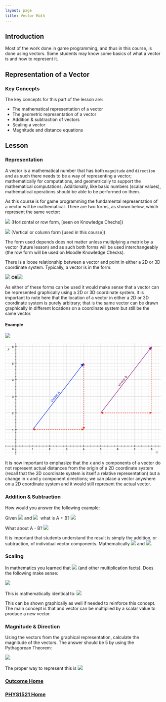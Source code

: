 ```yaml
---
layout: page
title: Vector Math
---
```

## Introduction
Most of the work done in game programming, and thus in this course, is done using vectors. Some students may know some basics of what a vector is and how to represent it. 

## Representation of a Vector
### Key Concepts
The key concepts for this part of the lesson are:
* The mathematical representation of a vector
* The geometric representation of a vector
* Addition & subtraction of vectors
* Scaling a vector
* Magnitude and distance equations

## Lesson
### Representation
A vector is a mathematical number that has both `magnitude` and `direction` and as such there needs to be a way of representing a vector; mathematically for computations, and geometrically to support the mathematical computations.
Additionally, like basic numbers (scalar values), mathematical operations should be able to be performed on them.

As this course is for game programming the fundamental representation of a vector will be mathematical. There are two forms, as shown below, which represent the same vector:

<img src="https://latex.codecogs.com/svg.latex?\large&space;V=\left[\begin{array}{ccc}2 & 3 & -1\end{array}\right]"/>&nbsp;(Horizontal or row form, [seen on Knowledge Chechs])

<img src="https://latex.codecogs.com/svg.latex?\large&space;V=\left[\begin{array}{c}2 \\ 3 \\ -1\end{array}\right]"/>&nbsp;(Vertical or column form [used in this course])

The form used depends does not matter unless multiplying a matrix by a vector (future lesson) and as such both forms will be used interchangeably (the row form will be used on Moodle Knowledge Checks).

There is a loose relationship between a vector and point in either a 2D or 3D coordinate system. Typically, a vector is in the form:

<img src="https://latex.codecogs.com/svg.latex?\large&space;V=\left[\begin{array}{ccc}V_{x} & V_{y} & V_{z}\end{array}\right]"/>&nbsp;<b>OR</b><img src="https://latex.codecogs.com/svg.latex?\large&space;V=\left[\begin{array}{c}V_{x} \\ V_{y} \\ V_{z}\end{array}\right]"/>

As either of these forms can be used it would make sense that a vector can be represented graphically using a 2D or 3D coordinate system. It is important to note here that the location of a vector in either a 2D or 3D coordinate system is purely arbitrary; that is the same vector can be drawn graphically in different locations on a coordinate system but still be the same vector.

#### Example
<img src="https://latex.codecogs.com/svg.latex?\large&space;A=\left[\begin{array}{c}3 \\ 4\end{array}\right]=B=\left[\begin{array}{c}3 \\ 4\end{array}\right]"/>

![2d-vector-graph](files/2d-vector-graph.jpg)

It is now important to emphasize that the x and y components of a vector do not represent actual distances from the origin of a 2D coordinate system (recall that the 2D coordinate system is itself a relative representation) but a change in x and y component directions; we can place a vector anywhere on a 2D coordinate system and it would still represent the actual vector.

### Addition & Subtraction
How would you answer the following example:

Given <img src="https://latex.codecogs.com/svg.latex?\large&space;A=\left[\begin{array}{c}2 \\ -4\end{array}\right]"/>&nbsp;and <img src="https://latex.codecogs.com/svg.latex?\large&space;B=\left[\begin{array}{c}-3 \\ 5\end{array}\right]"/>&nbsp; what is A + B? <img src="https://latex.codecogs.com/svg.latex?\large&space;A+B=\left[\begin{array}{c}2 + (-3) \\ (-4) + 5\end{array}\right]=\left[\begin{array}{c}-1 \\ -1\end{array}\right]"/>


What about A - B? <img src="https://latex.codecogs.com/svg.latex?\large&space;A-B=\left[\begin{array}{c}2 - (-3) \\ (-4) - 5\end{array}\right]=\left[\begin{array}{c}5 \\ -9\end{array}\right]"/>

It is important that students understand the result is simply the addition, or subtraction, of individual vector components. Mathematically <img src="https://latex.codecogs.com/svg.latex?\large&space;A+B=B+A"/> and <img src="https://latex.codecogs.com/svg.latex?\large&space;A-B\neqB-A"/>.

### Scaling
In mathematics you learned that <img src="https://latex.codecogs.com/svg.latex?\large&space;2x3=6"/> (and other multiplication facts). Does the following make sense:

<img src="https://latex.codecogs.com/svg.latex?\large&space;2\times{\left[\begin{array}{c}3 \\ -1\end{array}\right]=\left[\begin{array}{c}6 \\ -2\end{array}\right]}"/>

This is mathematically identical to:
<img src="https://latex.codecogs.com/svg.latex?\large&space;\left[\begin{array}{c}3 \\ -1\end{array}\right]+\left[\begin{array}{c}3 \\ -1\end{array}\right]=\left[\begin{array}{c}6 \\ -2\end{array}\right]"/>

This can be shown graphically as well if needed to reinforce this concept. The main concept is that and vector can be multiplied by a scalar value to produce a new vector.

### Magnitude & Direction
Using the vectors from the graphical representation, calculate the magnitude of the vectors. The answer should be 5 by using the Pythagorean Theorem:

<img src="https://latex.codecogs.com/svg.latex?\large&space;magnitude=\sqrt{3^2+4^2}=5"/>

The proper way to represent this is <img src="https://latex.codecogs.com/svg.latex?\large&space;\\vertA\\vert=5"/>


### [Outcome Home](outcome1.md)
### [PHYS1521 Home](../)
